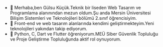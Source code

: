 - 👋 Merhaba,ben Gülsu Küçük.Teknik bir liseden Web Tasarım ve Programlama alanınından mezun oldum.Şu anda Mersin Üniversitesi Bilişim Sistemleri ve Teknolojileri bölümü 2.sınıf öğrencisiyim.
- 👀 Front-end ve web tasarım alanlarında kendimi geliştirmekteyim.Yeni teknolojileri yakından takip ediyorum.
- 🌱 Python, C, Dart ve Flutter öğreniyorum.MEÜ Siber Güvenlik Topluluğu ve Proje Geliştirme Topluluğunda aktif rol oynuyorum.
  

<!---
Gulsu233/Gulsu233 is a ✨ special ✨ repository because its `README.md` (this file) appears on your GitHub profile.
You can click the Preview link to take a look at your changes.
--->
